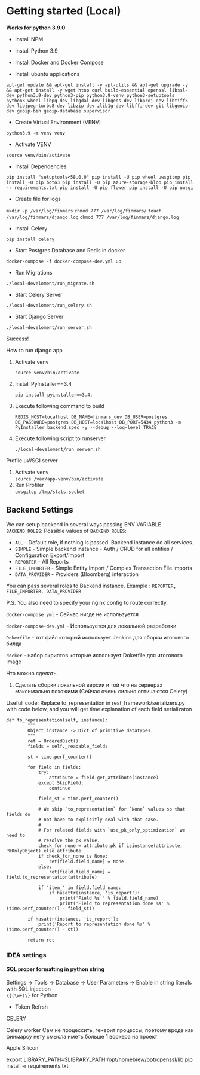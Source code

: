 # Getting started (Local) 

**Works for python 3.9.0**

* Install NPM
* Install Python 3.9
* Install Docker and Docker Compose

* Install ubuntu applications

`apt-get update && apt-get install -y apt-utils && apt-get upgrade -y && apt-get install -y wget htop curl build-essential openssl libssl-dev python3.9-dev python3-pip python3.9-venv python3-setuptools python3-wheel libpq-dev libgdal-dev libgeos-dev libproj-dev libtiff5-dev libjpeg-turbo8-dev libzip-dev zlib1g-dev libffi-dev git libgeoip-dev geoip-bin geoip-database supervisor`

* Create Virtual Environment (VENV)

`python3.9 -m venv venv`

* Activate VENV

`source venv/bin/activate`

* Install Dependencies

`pip install "setuptools<58.0.0"
pip install -U pip wheel uwsgitop
pip install -U pip boto3
pip install -U pip azure-storage-blob
pip install -r requirements.txt
pip install -U pip flower
pip install -U pip uwsgi`

* Create file for logs

`mkdir -p /var/log/finmars`
`chmod 777 /var/log/finmars/`
`touch /var/log/finmars/django.log`
`chmod 777 /var/log/finmars/django.log`

* Install Celery

`pip install celery`

* Start Postgres Database and Redis in docker

`docker-compose -f docker-compose-dev.yml up`

* Run Migrations

`./local-develoment/run_migrate.sh`

* Start Celery Server

`./local-develoment/run_celery.sh`

* Start Django Server

`./local-develoment/run_server.sh`

Success!


How to run django app

1) Activate venv

    `source venv/bin/activate`

2) Install PyInstaller==3.4

    `pip install pyinstaller==3.4.`
    
3) Execute following command to build

   `REDIS_HOST=localhost DB_NAME=finmars_dev DB_USER=postgres DB_PASSWORD=postgres DB_HOST=localhost DB_PORT=5434 python3 -m PyInstaller backend.spec -y --debug --log-level TRACE`

4) Execute following script to runserver

   `./local-develoment/run_server.sh`
   
Profile uWSGI server 
1) Activate venv  
`source /var/app-venv/bin/activate`
2) Run Profiler  
`uwsgitop /tmp/stats.socket`


## Backend Settings

We can setup backend in several ways passing ENV VARIABLE `BACKEND_ROLES`:
Possible values of `BACKEND_ROLES`:

* `ALL` - Default role, if nothing is passed. Backend instance do all services.
* `SIMPLE` - Simple backend instance - Auth / CRUD for all entities / Configuration Export/Import
* `REPORTER` - All Reports 
* `FILE_IMPORTER` - Simple Entity Import / Complex Transaction  File imports
* `DATA_PROVIDER` - Providers (Bloomberg) interaction 

You can pass several roles to Backend instance. 
Example : `REPORTER, FILE_IMPORTER, DATA_PROVIDER`

P.S. You also need to specify your nginx config to route correctly. 


`docker-compose.yml` - Сейчас нигде не используется

`docker-compose-dev.yml` - Используется для локальной разработки

`Dokerfile` - тот файл который использует Jenkins для сборки итогового билда

`docker` - набор скриптов которые использует Dokerfile для итогового image




Что можно сделать
1) Сделать сборки локальной версии и той что на серверах максимально похожими (Сейчас очень сильно олтичаются Celery)


















Usefull code: Replace to_representation in rest_framework/serializers.py with code below, and you will get time explanation of each field serializaton

```
def to_representation(self, instance):
        """
        Object instance -> Dict of primitive datatypes.
        """
        ret = OrderedDict()
        fields = self._readable_fields

        st = time.perf_counter()

        for field in fields:
            try:
                attribute = field.get_attribute(instance)
            except SkipField:
                continue

            field_st = time.perf_counter()

            # We skip `to_representation` for `None` values so that fields do
            # not have to explicitly deal with that case.
            #
            # For related fields with `use_pk_only_optimization` we need to
            # resolve the pk value.
            check_for_none = attribute.pk if isinstance(attribute, PKOnlyObject) else attribute
            if check_for_none is None:
                ret[field.field_name] = None
            else:
                ret[field.field_name] = field.to_representation(attribute)

            if 'item_' in field.field_name:
                if hasattr(instance, 'is_report'):
                    print('Field %s ' % field.field_name)
                    print('Field to representation done %s' % (time.perf_counter() - field_st))

        if hasattr(instance, 'is_report'):
            print('Report to representation done %s' % (time.perf_counter() - st))

        return ret

```

### IDEA settings

#### SQL proper formatting in python string

Settings -> Tools -> Database -> User Parameters -> Enable in string literals with SQL injection  
`\{(\w+)\}` for Python


- Token Refrsh



CELERY


Celery worker 
    Сам не процессить, генерит процессы, поэтому вроде как финмарсу нету смысла иметь больше 1 воркера на проект


Apple Silicon

export LIBRARY_PATH=$LIBRARY_PATH:/opt/homebrew/opt/openssl/lib
pip install -r requirements.txt